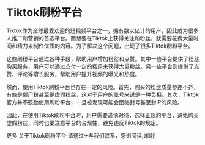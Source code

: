 # Tiktok刷粉平台

Tiktok作为全球最受欢迎的短视频平台之一，拥有数以亿计的用户，因此成为很多人推广和营销的首选平台。而想要在Tiktok上获得关注和粉丝，就需要花费大量时间和精力来制作优质的内容。为了解决这个问题，出现了很多Tiktok刷粉平台。

这些刷粉平台通过各种手段，帮助用户增加粉丝和点赞。其中一些平台提供了粉丝购买服务，用户可以通过支付一定的费用来获得大量粉丝。另一些平台则提供了点赞、评论等增长服务，帮助用户提升视频的曝光和热度。

然而，使用Tiktok刷粉平台也存在一定的风险。首先，购买的粉丝质量参差不齐，有些是僵尸粉甚至是虚假粉丝，这对于用户的账号来说是一种负担。其次，Tiktok官方并不鼓励使用刷粉平台，一旦被发现可能会面临封号甚至封IP的风险。

因此，在使用Tiktok刷粉平台时，用户需要谨慎对待，选择正规的平台，避免购买虚假粉丝，同时也要注意平台的合规性，避免违反Tiktok的规定。

更多 关于Tiktok刷粉平台 请通过✈与我们联系，感谢阅读,谢谢!
